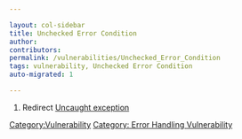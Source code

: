 ```yaml
---

layout: col-sidebar
title: Unchecked Error Condition
author: 
contributors: 
permalink: /vulnerabilities/Unchecked_Error_Condition
tags: vulnerability, Unchecked Error Condition
auto-migrated: 1

---
```


1.  Redirect [Uncaught exception](Uncaught_exception "wikilink")

[Category:Vulnerability](Category:Vulnerability "wikilink") [Category:
Error Handling
Vulnerability](Category:_Error_Handling_Vulnerability "wikilink")